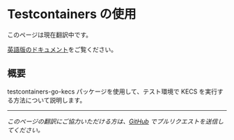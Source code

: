 # Testcontainers の使用

このページは現在翻訳中です。

[英語版のドキュメント](/guides/testcontainers)をご覧ください。

## 概要

testcontainers-go-kecs パッケージを使用して、テスト環境で KECS を実行する方法について説明します。

---

*このページの翻訳にご協力いただける方は、[GitHub](https://github.com/nandemo-ya/kecs) でプルリクエストを送信してください。*